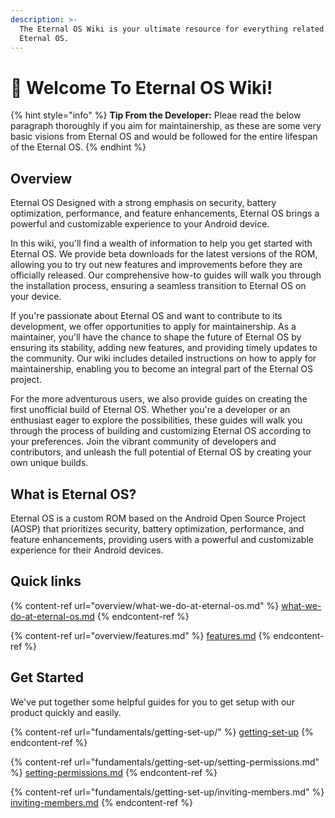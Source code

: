 ```yaml
---
description: >-
  The Eternal OS Wiki is your ultimate resource for everything related to
  Eternal OS.
---
```


# 👋 Welcome To Eternal OS Wiki!

{% hint style="info" %}
**Tip From the Developer:** Pleae read the below paragraph thoroughly if you aim for maintainership, as these are some very basic visions from Eternal OS and would be followed for the entire lifespan of the Eternal OS.
{% endhint %}

## Overview

Eternal OS Designed with a strong emphasis on security, battery optimization, performance, and feature enhancements, Eternal OS brings a powerful and customizable experience to your Android device.

In this wiki, you'll find a wealth of information to help you get started with Eternal OS. We provide beta downloads for the latest versions of the ROM, allowing you to try out new features and improvements before they are officially released. Our comprehensive how-to guides will walk you through the installation process, ensuring a seamless transition to Eternal OS on your device.

If you're passionate about Eternal OS and want to contribute to its development, we offer opportunities to apply for maintainership. As a maintainer, you'll have the chance to shape the future of Eternal OS by ensuring its stability, adding new features, and providing timely updates to the community. Our wiki includes detailed instructions on how to apply for maintainership, enabling you to become an integral part of the Eternal OS project.

For the more adventurous users, we also provide guides on creating the first unofficial build of Eternal OS. Whether you're a developer or an enthusiast eager to explore the possibilities, these guides will walk you through the process of building and customizing Eternal OS according to your preferences. Join the vibrant community of developers and contributors, and unleash the full potential of Eternal OS by creating your own unique builds.

## What is Eternal OS?

Eternal OS is a custom ROM based on the Android Open Source Project (AOSP) that prioritizes security, battery optimization, performance, and feature enhancements, providing users with a powerful and customizable experience for their Android devices.

## Quick links

{% content-ref url="overview/what-we-do-at-eternal-os.md" %}
[what-we-do-at-eternal-os.md](overview/what-we-do-at-eternal-os.md)
{% endcontent-ref %}

{% content-ref url="overview/features.md" %}
[features.md](overview/features.md)
{% endcontent-ref %}

## Get Started

We've put together some helpful guides for you to get setup with our product quickly and easily.

{% content-ref url="fundamentals/getting-set-up/" %}
[getting-set-up](fundamentals/getting-set-up/)
{% endcontent-ref %}

{% content-ref url="fundamentals/getting-set-up/setting-permissions.md" %}
[setting-permissions.md](fundamentals/getting-set-up/setting-permissions.md)
{% endcontent-ref %}

{% content-ref url="fundamentals/getting-set-up/inviting-members.md" %}
[inviting-members.md](fundamentals/getting-set-up/inviting-members.md)
{% endcontent-ref %}
